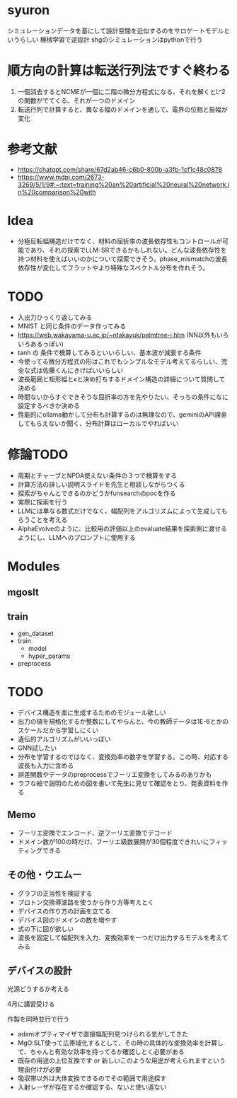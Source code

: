 # syuron

シミュレーションデータを基にして設計空間を近似するのをサロゲートモデルというらしい
機械学習で逆設計
shgのシミュレーションはpythonで行う

# 順方向の計算は転送行列法ですぐ終わる

1. 一個消去するとNCMEが一個に二階の微分方程式になる、それを解くとL^2の関数がでてくる、それが一つのドメイン
2. 転送行列で計算すると、異なる幅のドメインを通して、電界の位相と振幅が変化

# 参考文献
* https://chatgpt.com/share/67d2ab46-c6b0-800b-a3fb-1cf1c48c0878
* https://www.mdpi.com/2673-3269/5/1/9#:~:text=training%20an%20artificial%20neural%20network,in%20comparison%20with

# Idea
* 分極反転幅構造だけでなく、材料の屈折率の波長依存性もコントロールが可能であり、それの探索でLLM-SRできるかもしれない。どんな波長依存性を持つ材料を使えばいいのかについて探索できそう。phase_mismatchの波長依存性が変化してフラットやより特殊なスペクトル分布を作れそう。

# TODO
* 入出力ひっくり返してみる
* MNIST と同じ条件のデータ作ってみる
* https://web.wakayama-u.ac.jp/~ntakayuk/palmtree-j.htm (NN以外もいろいろあるっぽい)
* tanh の 条件で検算してみるといいらしい、基本波が減衰する条件
* 今使ってる微分方程式の形はこれでもシンプルなモデル考えてるらしい、完全な式は佐藤くんにきけばいいらしい
* 波長範囲と矩形幅と$\kappa$と決め打ちするドメイン構造の詳細について質問して決める
* 時間ないからすぐできそうな屈折率の方を先やりたい、そっちの条件になに設定するべきか決める
* 性能的にollama動かして分布も計算するのは無理なので、geminiのAPI課金してもらえないか聞く、分布計算はローカルでやればいい

# 修論TODO
* 周期とチャープとNPDA使えない条件の３つで検算をする
* 計算方法の詳しい説明スライドを先生と相談しながらつくる
* 探索がちゃんとできるのかどうかfunsearchのpocを作る
* 実際に探索を行う
* LLMには単なる数式だけでなく、幅配列をアルゴリズムによって生成してもらうことを考える
* AlphaEvolveのように、比較用の評価以上のevaluate結果を探索側に渡せるようにし、LLMへのプロンプトに使用する

# Modules

## mgoslt

## train
* gen_dataset
* train
    * model
    * hyper_params
* preprocess

# TODO
* デバイス構造を楽に生成するためのモジュール欲しい
* 出力の値を規格化するか整数にしてやらんと、今の教師データは1E-6とかのスケールだから学習しにくい
* 遺伝的アルゴリズムがいいっぽい
* GNN試したい
* 分布を学習するのではなく、変換効率の数字を学習する。この時、対応する波長も入力に含める
* 誤差関数やデータのpreprocessでフーリエ変換をしてみるのありかも
* ラフな絵で説明のための図を書いて先生に見せて確認をとり、発表資料を作る

## Memo
* フーリエ変換でエンコード、逆フーリエ変換でデコード
* ドメイン数が100の時だけ、フーリエ級数展開が30個程度できれいにフィッティングできる

## その他・ウエムー
* グラフの正当性を検証する
* プロトン交換導波路を使うから作り方等考えとく
* デバイスの作り方の計画を立てる
* デバイス図のドメインの数を増やす
* 式の下に図が欲しい
* 波長を固定して幅配列を入力、変換効率を一つだけ出力するモデルを考えてみる

## デバイスの設計

光源どうするか考える

4月に講習受ける

作製を同時並行で行う

* adamオプティマイザで直接幅配列見つけられる気がしてきた
* MgO:SLT使って広帯域化するとして、その時の具体的な変換効率を計算して、ちゃんと有効な効率を持ってるか確認しとく必要がある
* 既存の用途の上位互換です or 新しいこのような用途が考えられますという理由付けが必要
* 吸収帯以外は大体変換できるのでその範囲で用途探す
* 入射レーザが存在するか確認する、ないと使い道ない

